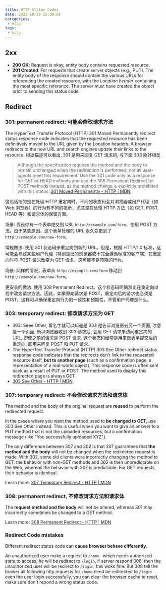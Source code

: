 ```yaml
---
title: HTTP Status Codes
date: 2023-10-26 15:30:05
categories:
 - http
tags:
 - http
---
```


## 2xx

- **200 OK**: Request is okay, entity body contains requested resource.
- **201 Created**: For requests that create server objects (e.g., PUT). The entity body of the response should contain the various URLs for referencing the created resource, with the *Location header* containing the most specific reference. The server must have created the object prior to sending this status code.


## Redirect

### 301: permanent redirect: 可能会修改请求方法

The HyperText Transfer Protocol (HTTP) 301 Moved Permanently redirect status response code indicates that the requested resource has been definitively moved to the URL given by the Location headers. A browser redirects to the new URL and search engines update their links to the resource. 根据描述可以看出, 301 是用来回复 GET 请求的, 与下面 303 刚好相反

> Although the specification requires the method and the body to remain unchanged when the redirection is performed, not all user-agents meet this requirement. Use the 301 code only as a response for GET or HEAD methods and use the 308 Permanent Redirect for POST methods instead, as the method change is explicitly prohibited with this status. [301 Moved Permanently - HTTP | MDN](https://developer.mozilla.org/en-US/docs/Web/HTTP/Status/301)

这段话指的是在处理 HTTP 重定向时，不同的状态码会对浏览器或用户代理（如 Web 浏览器）的行为有不同的指示，尤其是在处理 HTTP 方法（如 GET, POST, HEAD 等）和请求体的保留方面。

场景: 假设你有一个表单提交到 URL `http://example.com/form`，使用 POST 方法。由于某些原因，这个表单处理的 URL 永久变更到了 `http://example.com/new-form`。

常规做法: 使用 301 状态码来重定向到新的 URL。但是，根据 HTTP/1.0 标准，这可能会导致某些用户代理（特别是旧的浏览器或不完全遵循标准的客户端）在重定向时将 POST 请求改变为 GET 请求，这可能不是预期的行为。

场景: 同样的情况，表单从 `http://example.com/form` 移动到 `http://example.com/new-form`。

更安全的做法: 使用 308 Permanent Redirect。这个状态码明确禁止在重定向过程中改变请求方法。因此，如果原始请求是 POST，重定向后的请求也必须是 POST。这样可以确保重定向行为的一致性和预期性，不管用户代理是什么。

### 303: temporary redirect: 修改请求方法为 GET
  - 303: Seee Other, 看名字就可以知道是 303 是告诉浏览器去另一个页面, 注意是一个页面, 所以浏览器收到 303 请求后, 会用 GET 请求来访问重定向的 URL, 即使之前的请求是 POST 请求. 这个状态码经常是用来做表单提交后的重定向, 即用来回复 POST 和 PUT 请求.
  - The HyperText Transfer Protocol (HTTP) 303 See Other redirect status response code indicates that the redirects don't link to the requested resource itself, **but to another page** (such as a confirmation page, a representation of a real-world object). This response code is often sent back as a result of PUT or POST. The method used to display this redirected page is always GET. 
  - [303 See Other - HTTP | MDN](https://developer.mozilla.org/en-US/docs/Web/HTTP/Status/303)


### 307: temporary redirect: 不会修改请求方法和请求体

The method and the body of the original request are **reused** to perform the redirected request.

In the cases where you want the method used to **be changed to GET**, use 303 See Other instead. This is useful when you want to give an answer to a PUT method that is not the uploaded resources, but a confirmation message (like "You successfully uploaded XYZ"). 

The only difference between 307 and 302 is that 307 guarantees that **the method and the body** will not be changed when the redirected request is made. With 302, some old clients were incorrectly changing the method to GET: the behavior with non-GET methods and 302 is then unpredictable on the Web, whereas the behavior with 307 is predictable. For GET requests, their behavior is identical.

Learn more: [307 Temporary Redirect - HTTP | MDN](https://developer.mozilla.org/en-US/docs/Web/HTTP/Status/307)

### 308: permanent redirect, 不修改请求方法和请求体

The r**equest method and the body** will not be altered, whereas 301 may incorrectly sometimes be changed to a GET method. 

Learn more: [308 Permanent Redirect - HTTP | MDN](https://developer.mozilla.org/en-US/docs/Web/HTTP/Status/308)

### Redirect Code mistakes

Different redirect status code can **cause browser behave differently**. 

An unauthorized user make a request to `/home ` which needs authorized state to access, he will be redirect to `/login`, if server respond 308, then the unauthorized user will be redirect to `/login`, this woks fine. But 308 tell the brower all following http requests for `/home` need be redirected to `/login` even the user login successfully, you can clear the browser cache to reset, make sure don't repond a wrong status code. 
